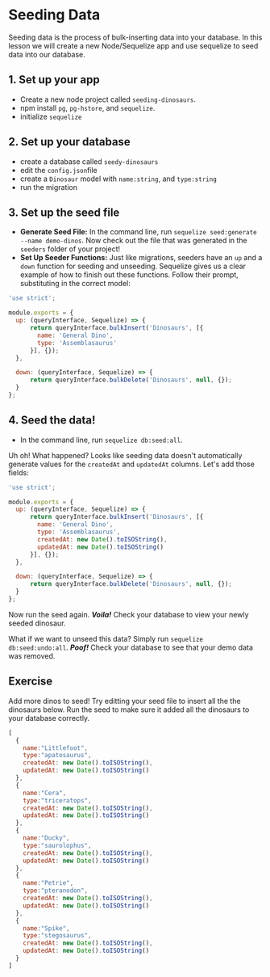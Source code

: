 # Seeding Data

Seeding data is the process of bulk-inserting data into your database. In this lesson we will create a new Node/Sequelize app and use sequelize to seed data into our database.

## 1. Set up your app

* Create a new node project called `seeding-dinosaurs`.
* npm install `pg`, `pg-hstore`, and `sequelize`.
* initialize `sequelize`

## 2. Set up your database

* create a database called `seedy-dinosaurs`
* edit the `config.json`file
* create a `Dinosaur` model with `name:string`, and `type:string`
* run the migration

## 3. Set up the seed file

* **Generate Seed File:** In the command line, run `sequelize seed:generate --name demo-dinos`. Now check out the file that was generated in the `seeders` folder of your project! 
* **Set Up Seeder Functions:** Just like migrations, seeders have an `up` and a `down` function for seeding and unseeding. Sequelize gives us a clear example of how to finish out these functions. Follow their prompt, substituting in the correct model:

```javascript
'use strict';

module.exports = {
  up: (queryInterface, Sequelize) => {
      return queryInterface.bulkInsert('Dinosaurs', [{
        name: 'General Dino',
        type: 'Assemblasaurus'
      }], {});
  },

  down: (queryInterface, Sequelize) => {
      return queryInterface.bulkDelete('Dinosaurs', null, {});
  }
};
```

## 4. Seed the data!

* In the command line, run `sequelize db:seed:all`.

Uh oh! What happened? Looks like seeding data doesn't automatically generate values for the `createdAt` and `updatedAt` columns. Let's add those fields:

```javascript
'use strict';

module.exports = {
  up: (queryInterface, Sequelize) => {
      return queryInterface.bulkInsert('Dinosaurs', [{
        name: 'General Dino',
        type: 'Assemblasaurus',
        createdAt: new Date().toISOString(),
        updatedAt: new Date().toISOString()
      }], {});
  },

  down: (queryInterface, Sequelize) => {
      return queryInterface.bulkDelete('Dinosaurs', null, {});
  }
};
```

Now run the seed again. _**Voila!**_ Check your database to view your newly seeded dinosaur.

What if we want to unseed this data? Simply run `sequelize db:seed:undo:all`. _**Poof!**_ Check your database to see that your demo data was removed.

## Exercise

Add more dinos to seed! Try editting your seed file to insert all the the dinosaurs below. Run the seed to make sure it added all the dinosaurs to your database correctly.

```javascript
[
  {
    name:"Littlefoot",
    type:"apatosaurus",
    createdAt: new Date().toISOString(),
    updatedAt: new Date().toISOString()
  },
  {
    name:"Cera",
    type:"triceratops",
    createdAt: new Date().toISOString(),
    updatedAt: new Date().toISOString()
  },
  {
    name:"Ducky",
    type:"saurolophus",
    createdAt: new Date().toISOString(),
    updatedAt: new Date().toISOString()
  },
  {
    name:"Petrie",
    type:"pteranodon",
    createdAt: new Date().toISOString(),
    updatedAt: new Date().toISOString()
  },
  {
    name:"Spike",
    type:"stegosaurus",
    createdAt: new Date().toISOString(),
    updatedAt: new Date().toISOString()
  }
]
```

